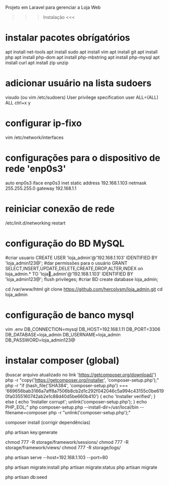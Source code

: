 Projeto em Laravel para gerenciar a Loja Web

>>> Instalação  <<<

# instalar pacotes obrígatórios
apt install net-tools
apt install sudo
apt install vim
apt install git
apt install php
apt install php-dom
apt install php-mbstring
apt install php-mysql
apt install curl
apt install zip unzip

# adicionar usuário na lista sudoers
visudo (ou vim /etc/sudoers)
User privilege specification
user ALL=(ALL) ALL
ctrl+x
y

# configurar ip-fixo
vim /etc/network/interfaces

# configurações para o dispositivo de rede 'enp0s3'
auto enp0s3
iface enp0s3 inet static
address 192.168.1.103
netmask 255.255.255.0
gateway 192.168.1.1

# reiniciar conexão de rede
/etc/init.d/networking restart


# configuração do BD MySQL
#criar usuario
CREATE USER 'loja_admin'@'192.168.1.103' IDENTIFIED BY 'loja_admin123@';
#dar permissões para o usuário
GRANT SELECT,INSERT,UPDATE,DELETE,CREATE,DROP,ALTER,INDEX on loja_admin.* TO 'loja_admin'@'192.168.1.103' IDENTIFIED BY 'loja_admin123@';
flush privileges;
#criar BD
create database loja_admin;

cd /var/www/html
git clone https://github.com/hercolysm/loja_admin.git
cd loja_admin

# configuração de banco mysql
vim .env
DB_CONNECTION=mysql
DB_HOST=192.168.1.11
DB_PORT=3306
DB_DATABASE=loja_admin
DB_USERNAME=loja_admin
DB_PASSWORD=loja_admin123@

# instalar composer (global)
(buscar arquivo atualizado no link 'https://getcomposer.org/download/')
php -r "copy('https://getcomposer.org/installer', 'composer-setup.php');"
php -r "if (hash_file('SHA384', 'composer-setup.php') === '669656bab3166a7aff8a7506b8cb2d1c292f042046c5a994c43155c0be6190fa0355160742ab2e1c88d40d5be660b410') { echo 'Installer verified'; } else { echo 'Installer corrupt'; unlink('composer-setup.php'); } echo PHP_EOL;"
php composer-setup.php --install-dir=/usr/local/bin --filename=composer
php -r "unlink('composer-setup.php');"

composer install (corrigir dependências)

php artisan key:generate

chmod 777 -R storage/framework/sessions/
chmod 777 -R storage/framework/views/
chmod 777 -R storage/logs/

php artisan serve --host=192.168.1.103 --port=80

php artisan migrate:install
php artisan migrate:status
php artisan migrate

php artisan db:seed
